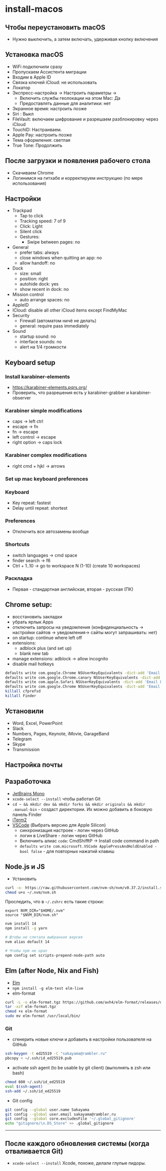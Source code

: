 # install-macos

## Чтобы переустановить macOS
- Нужно выключить, а затем включать, удерживая кнопку включения

## Установка macOS

- WiFi подключили сразу
- Пропускаем Ассистента миграции
- Входим в Apple ID
- Cвязка ключей iCloud: не использовать
- Локатор
- Экспресс-настройка -> Настроить параметры -> 
  - Включить службы геолокации на этом Mac: Да
  - Предоставлять данные для аналитики: нет
- Экранное время: настроить позже
- Siri : Выкл
- FileVault: включаем шифрование и разрешаем разблокировку через iCloud
- TouchID: Настраиваем.
- Apple Pay: настроить позже
- Тема оформления: светлая
- True Tone: Продолжить

## После загрузки и появления рабочего стола
- Скачиваем Chrome
- Логинимся на гитхабе и корректируем инструкцию (по мере использования)

## Настройки
- Trackpad
  - Tap to click
  - Tracking speed: 7 of 9
  - Click: Light
  - Silent click
  - Gestures:
    - Swipe between pages: no
- General
   - prefer tabs: always 
   - close windows when quitting an app: no
   - allow handoff: no
- Dock
   - size: small
   - position: right
   - autohide dock: yes
   - show recent in dock: no
- Mission control
   - auto arrange spaces: no
- AppleID
 - ICloud: disable all other iCloud items except FindMyMac
- Security
  - Firewall (автоматом ничё не делать)
  - general: require pass immediately
- Sound
   - startup sound: no
   - interface sounds: no
   - alert на 1/4 громкости

## Keyboard setup

### Install karabiner-elements
  - https://karabiner-elements.pqrs.org/
  - Проверить, что разрешения есть у karabiner-grabber и karabiner-observer

### Karabiner simple modifications
- caps -> left ctrl
- escape -> fn
- fn -> escape
- left control -> escape
- right option -> caps lock

### Karabiner complex modifications
- right cmd + hjkl -> arrows

### Set up mac keyboard preferences

### Keyboard
- Key repeat: fastest
- Delay until repeat: shortest

### Preferences
- Отключить все автозамены вообще

### Shortcuts
- switch languages -> cmd space
- finder search -> f6
- Ctrl + 1..10 -> go to workspace N (1-10) (create 10 workspaces) 

### Раскладка
- Первая - стандартная английская, вторая - русская (ПК)

## Chrome setup:

- восстановить закладки
- убрать ярлык Apps
- отключить запросы на уведомления (конфиденциальность -> настройки сайтов -> уведомления-> сайты могут запрашивать: нет)
- on startup: continue where left off
- extensions:
   - adblock plus (and set up)
   - blank new tab
- manage extensions: adblock -> allow incognito
- disable mail hotkeys
```sh
defaults write com.google.Chrome NSUserKeyEquivalents -dict-add 'Email Page Location' '\0'
defaults write com.google.Chrome.canary NSUserKeyEquivalents -dict-add 'Email Page Location' '\0'
defaults write com.apple.Safari NSUserKeyEquivalents -dict-add 'Email Link to This Page' '\0' 'Email This Page' '\0'
defaults write com.google.Chrome NSUserKeyEquivalents -dict-add 'Email Page Location' '\0'
killall cfprefsd
killall Finder
```

## Установили
- Word, Excel, PowerPoint
- Slack
- Numbers, Pages, Keynote, iMovie, GarageBand
- Telegram
- Skype
- Transmission

## Настройка почты


## Разработочка

- [JetBrains Mono](https://www.jetbrains.com/lp/mono/)
- `xcode-select --install` чтобы работал Git
- `cd ~ && mkdir dev && mkdir forks && mkdir originals && mkdir .manual-bin` - создаст директории. Их можно добавить в боковую панель Finder
- [iTerm2](https://iterm2.com/)
- [VSCode](https://code.visualstudio.com/#alt-downloads) (Выбрать версию для Apple Silicon)
   - синхронизация настроек - логин через GitHub
   - логин в LiveShare - логин через GitHub
   - Включиить алиас `code`: CmdShifftP -> Install code command in path
   - `defaults write com.microsoft.VSCode ApplePressAndHoldEnabled -bool false` - для повторных нажатий клавиш

## Node.js и JS
- Установить
```sh
curl -o- https://raw.githubusercontent.com/nvm-sh/nvm/v0.37.2/install.sh | bash
chmod u+x ~/.nvm/nvm.sh
```

Проследить, что в `~/.zshrc` есть такие строки:
```
export NVM_DIR="$HOME/.nvm"
source "$NVM_DIR/nvm.sh"
```

```sh
nvm install 14
npm install -g yarn

# Штобы не слетала выбранная версия
nvm alias default 14

# Чтобы npm не орал
npm config set scripts-prepend-node-path auto
```


## Elm (after Node, Nix and Fish)
- [Elm](https://guide.elm-lang.org/install/elm.html)
- `npm install -g elm-test elm-live`
- elm-format
```sh
curl -L -o elm-format.tgz https://github.com/avh4/elm-format/releases/download/0.8.5/elm-format-0.8.5-mac-x64.tgz
tar -xzf elm-format.tgz
chmod +x elm-format
sudo mv elm-format /usr/local/bin/
```


### Git

- сгенерить новые ключи и добавить в настройки пользователя на GitHub
```sh
ssh-keygen -t ed25519 -C "sakayama@rambler.ru"
pbcopy < ~/.ssh/id_ed25519.pub
```

- activate ssh agent (to be usable by git client) (выполнять в zsh или bash)
```sh
chmod 600 ~/.ssh/id_ed25519
eval $(ssh-agent)
ssh-add ~/.ssh/id_ed25519
```
- Git config

```sh
git config --global user.name Sakayama
git config --global user.email sakayama@rambler.ru
git config --global core.excludesFile '~/.global_gitignore'
echo "gitignore/\n.DS_Store" >> .global_gitignore
```

--------

## После каждого обновления системы (когда отваливается Git)

- `xcode-select --install` Xcode, похоже, делали глупые пидоры.

